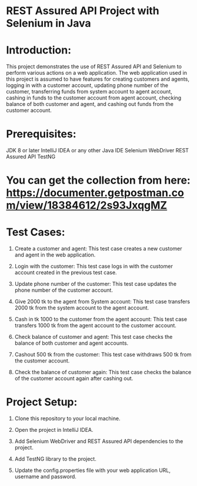 # REST Assured API Project with Selenium in Java

# Introduction:
This project demonstrates the use of REST Assured API and Selenium to perform various actions on a web application. The web application used in this project is assumed to have features for creating customers and agents, logging in with a customer account, updating phone number of the customer, transferring funds from system account to agent account, cashing in funds to the customer account from agent account, checking balance of both customer and agent, and cashing out funds from the customer account.

# Prerequisites:

JDK 8 or later
IntelliJ IDEA or any other Java IDE
Selenium WebDriver
REST Assured API
TestNG

# You can get the collection from here: https://documenter.getpostman.com/view/18384612/2s93JxqgMZ

# Test Cases:

1. Create a customer and agent: This test case creates a new customer and agent in the web application.

2. Login with the customer: This test case logs in with the customer account created in the previous test case.

3. Update phone number of the customer: This test case updates the phone number of the customer account.

4. Give 2000 tk to the agent from System account: This test case transfers 2000 tk from the system account to the agent account.

5. Cash in tk 1000 to the customer from the agent account: This test case transfers 1000 tk from the agent account to the customer account.

6. Check balance of customer and agent: This test case checks the balance of both customer and agent accounts.

7. Cashout 500 tk from the customer: This test case withdraws 500 tk from the customer account.

8. Check the balance of customer again: This test case checks the balance of the customer account again after cashing out.

# Project Setup:

1. Clone this repository to your local machine.

2. Open the project in IntelliJ IDEA.

3. Add Selenium WebDriver and REST Assured API dependencies to the project.

4. Add TestNG library to the project.

5. Update the config.properties file with your web application URL, username and password.
